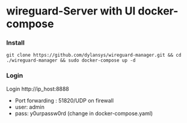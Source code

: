# wireguard-Server with UI docker-compose
### Install
```
git clone https://github.com/dylansys/wireguard-manager.git && cd ./wireguard-manager && sudo docker-compose up -d 
```

### Login
Login http://ip_host:8888

- Port forwarding : 51820/UDP on firewall
- user: admin
- pass: y0urpassw0rd (change in docker-compose.yaml)
